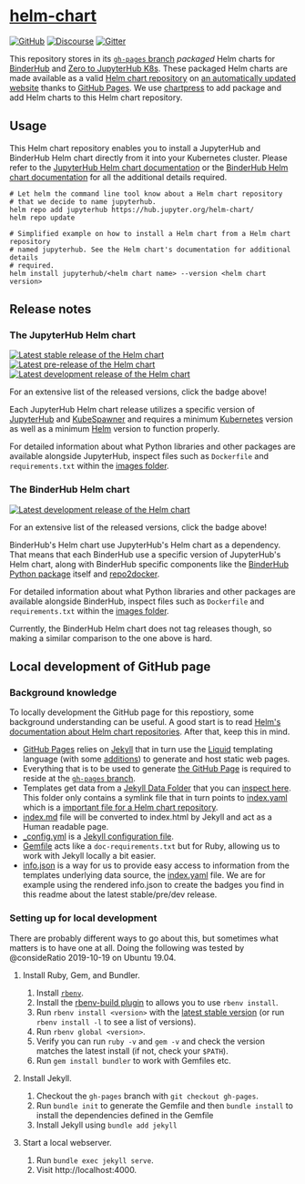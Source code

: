 # [helm-chart](https://github.com/jupyterhub/helm-chart)

[![GitHub](https://img.shields.io/badge/issue_tracking-github-blue?logo=github)](https://github.com/jupyterhub/helm-chart/issues)
[![Discourse](https://img.shields.io/badge/help_forum-discourse-blue?logo=discourse)](https://discourse.jupyter.org/c/jupyterhub/z2jh-k8s)
[![Gitter](https://img.shields.io/badge/social_chat-gitter-blue?logo=gitter)](https://gitter.im/jupyterhub/jupyterhub)

This repository stores in its [`gh-pages`
branch](https://github.com/jupyterhub/helm-chart/tree/gh-pages) _packaged_ Helm
charts for [BinderHub][] and [Zero to JupyterHub K8s][]. These packaged Helm
charts are made available as a valid [Helm chart
repository](https://helm.sh/docs/chart_repository/) on [an automatically updated
website](https://hub.jupyter.org/helm-chart/) thanks to [GitHub Pages][].
We use [chartpress][] to add package and add Helm charts to this Helm chart
repository.


## Usage

This Helm chart repository enables you to install a JupyterHub and BinderHub
Helm chart directly from it into your Kubernetes cluster. Please refer to the
[JupyterHub Helm chart documentation](https://z2jh.jupyter.org) or the
[BinderHub Helm chart documentation](https://binderhub.readthedocs.io) for all
the additional details required.

```shell
# Let helm the command line tool know about a Helm chart repository
# that we decide to name jupyterhub.
helm repo add jupyterhub https://hub.jupyter.org/helm-chart/
helm repo update

# Simplified example on how to install a Helm chart from a Helm chart repository
# named jupyterhub. See the Helm chart's documentation for additional details
# required.
helm install jupyterhub/<helm chart name> --version <helm chart version>
```


## Release notes

### The JupyterHub Helm chart

[![Latest stable release of the Helm chart](https://img.shields.io/badge/dynamic/json.svg?label=Latest%20stable%20release&url=https://hub.jupyter.org/helm-chart/info.json&query=$.jupyterhub.stable&logo=helm&logoColor=white)](https://hub.jupyter.org/helm-chart#jupyterhub)
[![Latest pre-release of the Helm chart](https://img.shields.io/badge/dynamic/json.svg?label=Latest%20pre-release&url=https://hub.jupyter.org/helm-chart/info.json&query=$.jupyterhub.pre&logo=helm&logoColor=white)](https://hub.jupyter.org/helm-chart#development-releases-jupyterhub)
[![Latest development release of the Helm chart](https://img.shields.io/badge/dynamic/json.svg?label=Latest%20dev%20release&url=https://hub.jupyter.org/helm-chart/info.json&query=$.jupyterhub.latest&logo=helm&logoColor=white)](https://hub.jupyter.org/helm-chart#development-releases-jupyterhub)

For an extensive list of the released versions, click the badge above!

Each JupyterHub Helm chart release utilizes a specific version of [JupyterHub][]
and [KubeSpawner][] and requires a minimum [Kubernetes][] version as well as a
minimum [Helm][] version to function properly.

For detailed information about what Python libraries and other packages are
available alongside JupyterHub, inspect files such as `Dockerfile` and
`requirements.txt` within the [images
folder](https://github.com/jupyterhub/zero-to-jupyterhub-k8s/tree/main/images).

### The BinderHub Helm chart

[![Latest development release of the Helm chart](https://img.shields.io/badge/dynamic/json.svg?label=Latest%20dev%20release&url=https://hub.jupyter.org/helm-chart/info.json&query=$.binderhub.latest&logo=helm&logoColor=white)](https://hub.jupyter.org/helm-chart/#development-releases-binderhub)

For an extensive list of the released versions, click the badge above!

BinderHub's Helm chart use JupyterHub's Helm chart as a dependency. That means
that each BinderHub use a specific version of JupyterHub's Helm chart, along
with BinderHub specific components like the [BinderHub Python
package](https://github.com/jupyterhub/binderhub/tree/main/binderhub) itself
and [repo2docker][].

For detailed information about what Python libraries and other packages are
available alongside BinderHub, inspect files such as `Dockerfile` and
`requirements.txt` within the [images
folder](https://github.com/jupyterhub/binderhub/tree/main/helm-chart/images).

Currently, the BinderHub Helm chart does not tag releases though, so making a
similar comparison to the one above is hard.

## Local development of GitHub page

### Background knowledge

To locally development the GitHub page for this repostiory, some background
understanding can be useful. A good start is to read [Helm's documentation about
Helm chart repositories](https://helm.sh/docs/chart_repository). After that,
keep this in mind.

- [GitHub Pages][] relies on [Jekyll][] that in turn use the [Liquid][] templating
  language (with some [additions](https://jekyllrb.com/docs/liquid/)) to
  generate and host static web pages.
- Everything that is to be used to generate [the GitHub
  Page](https://hub.jupyter.org/helm-chart/) is required to reside at the
  [`gh-pages` branch](https://github.com/jupyterhub/helm-chart/tree/gh-pages).
- Templates get data from a [Jekyll Data
  Folder](https://jekyllrb.com/docs/datafiles/#the-data-folder) that you can
  [inspect here](https://github.com/jupyterhub/helm-chart/tree/gh-pages/_data).
  This folder only contains a symlink file that in turn points to
  [index.yaml](https://github.com/jupyterhub/helm-chart/blob/gh-pages/index.yaml)
  which is a [important file for a Helm chart
  repository](https://helm.sh/docs/chart_repository/#the-index-file).
- [index.md](https://github.com/jupyterhub/helm-chart/blob/gh-pages/index.md)
  file will be converted to index.html by Jekyll and act as a Human readable
  page.
- [_config.yml](https://github.com/jupyterhub/helm-chart/blob/gh-pages/_config.yml)
  is a [Jekyll configuration file](https://jekyllrb.com/docs/configuration/).
- [Gemfile](https://github.com/jupyterhub/helm-chart/blob/gh-pages/Gemfile) acts
  like a `doc-requirements.txt` but for Ruby, allowing us to work with Jekyll
  locally a bit easier.
- [info.json](https://github.com/jupyterhub/helm-chart/blob/gh-pages/info.json)
  is a way for us to provide easy access to information from the templates
  underlying data source, the
  [index.yaml](https://github.com/jupyterhub/helm-chart/blob/gh-pages/index.yaml)
  file. We are for example using the rendered info.json to create the badges you
  find in this readme about the latest stable/pre/dev release.

### Setting up for local development

There are probably different ways to go about this, but sometimes what matters
is to have one at all. Doing the following was tested by @consideRatio
2019-10-19 on Ubuntu 19.04.

1. Install Ruby, Gem, and Bundler.

   1. Install [`rbenv`](https://github.com/rbenv/rbenv#installation).
   1. Install the [rbenv-build plugin](https://github.com/rbenv/ruby-build#installation) to allows you to use `rbenv install`.
   1. Run `rbenv install <version>` with the [latest stable version](https://www.ruby-lang.org/en/downloads/) (or run `rbenv install -l` to see a list of versions).
   1. Run `rbenv global <version>`.
   1. Verify you can run `ruby -v` and `gem -v` and check the version matches the latest install (if not, check your `$PATH`).
   1. Run `gem install bundler` to work with Gemfiles etc.

1. Install Jekyll.

   1. Checkout the `gh-pages` branch with `git checkout gh-pages`. 
   1. Run `bundle init` to generate the Gemfile and then `bundle install` to install the dependencies defined in the Gemfile
   1. Install Jekyll using `bundle add jekyll` 

1. Start a local webserver.

   1. Run `bundle exec jekyll serve`.
   1. Visit http://localhost:4000.

[Kubernetes]: https://kubernetes.io
[Helm]: https://helm.sh
[Chartpress]: https://github.com/jupyterhub/chartpress
[JupyterHub]: https://github.com/jupyterhub/jupyterhub
[Zero to JupyterHub K8s]: https://github.com/jupyterhub/zero-to-jupyterhub-k8s
[KubeSpawner]: https://github.com/jupyterhub/kubespawner
[BinderHub]: https://github.com/jupyterhub/binderhub
[repo2docker]: https://github.com/jupyter/repo2docker
[GitHub Pages]: https://pages.github.com/
[Jekyll]: https://jekyllrb.com
[Liquid]: https://shopify.github.io/liquid/
